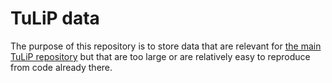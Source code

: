 TuLiP data
==========

The purpose of this repository is to store data that are relevant for [the main
TuLiP repository](https://github.com/tulip-control/tulip-control) but that are
too large or are relatively easy to reproduce from code already there.
